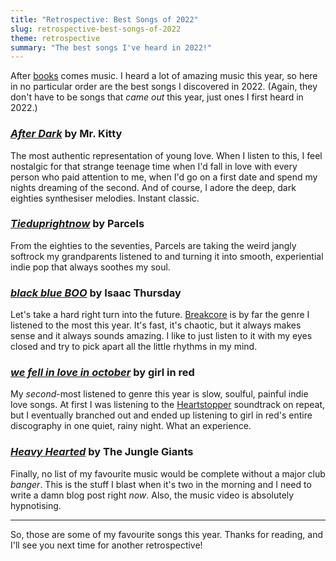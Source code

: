 ```yaml
---
title: "Retrospective: Best Songs of 2022"
slug: retrospective-best-songs-of-2022
theme: retrospective
summary: "The best songs I've heard in 2022!"
---
```


After [books][1] comes music.
I heard a lot of amazing music this year, so here in no particular order are the best songs I discovered in 2022.
(Again, they don't have to be songs that *came out* this year, just ones I first heard in 2022.)

### *[After Dark][2]* by Mr. Kitty

The most authentic representation of young love.
When I listen to this, I feel nostalgic for that strange teenage time when I'd fall in love with every person who paid attention to me, when I'd go on a first date and spend my nights dreaming of the second.
And of course, I adore the deep, dark eighties synthesiser melodies.
Instant classic.

### *[Tieduprightnow][3]* by Parcels

From the eighties to the seventies, Parcels are taking the weird jangly softrock my grandparents listened to and turning it into smooth, experiential indie pop that always soothes my soul.

### *[black blue BOO][4]* by Isaac Thursday

Let's take a hard right turn into the future.
[Breakcore][5] is by far the genre I listened to the most this year.
It's fast, it's chaotic, but it always makes sense and it always sounds amazing.
I like to just listen to it with my eyes closed and try to pick apart all the little rhythms in my mind.

### *[we fell in love in october][6]* by girl in red

My *second*-most listened to genre this year is slow, soulful, painful indie love songs.
At first I was listening to the [Heartstopper][7] soundtrack on repeat, but I eventually branched out and ended up listening to girl in red's entire discography in one quiet, rainy night.
What an experience.

### *[Heavy Hearted][8]* by The Jungle Giants

Finally, no list of my favourite music would be complete without a major club *banger*.
This is the stuff I blast when it's two in the morning and I need to write a damn blog post right *now*.
Also, the music video is absolutely hypnotising.

---

So, those are some of my favourite songs this year.
Thanks for reading, and I'll see you next time for another retrospective!

[1]: https://wirehaiku.org/posts/2022/12/retrospective-best-book/
[2]: https://youtu.be/waAlgFq9Xq8
[3]: https://youtu.be/_2qsU8FGU_E
[4]: https://youtu.be/oSFOeLoEuTk
[5]: https://en.wikipedia.org/wiki/Breakcore
[6]: https://youtu.be/iggmiF7DNoM
[7]: https://en.wikipedia.org/wiki/Heartstopper_(TV_series)
[8]: https://youtu.be/gtELVq1bi3I
